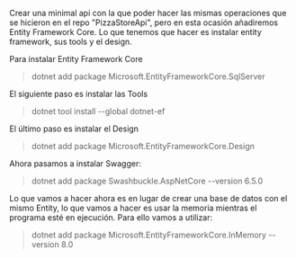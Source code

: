 Crear una minimal api con la que poder hacer las mismas operaciones que se hicieron en el repo "PizzaStoreApi", pero en esta ocasión añadiremos Entity Framework Core.
Lo que tenemos que hacer es instalar entity framework, sus tools y el design.

Para instalar Entity Framework Core
> dotnet add package Microsoft.EntityFrameworkCore.SqlServer

El siguiente paso es instalar las Tools
> dotnet tool install --global dotnet-ef

El último paso es instalar el Design
> dotnet add package Microsoft.EntityFrameworkCore.Design

Ahora pasamos a instalar Swagger:
> dotnet add package Swashbuckle.AspNetCore --version 6.5.0

Lo que vamos a hacer ahora es en lugar de crear una base de datos con el mismo Entity, lo que vamos a hacer es usar la memoria mientras el programa esté en ejecución.
Para ello vamos a utilizar:
> dotnet add package Microsoft.EntityFrameworkCore.InMemory --version 8.0

